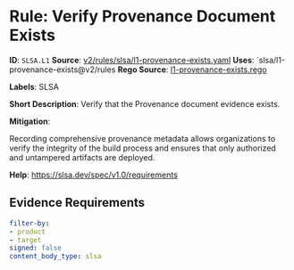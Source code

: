 # Rule: Verify Provenance Document Exists

**ID**: `SLSA.L1`
**Source**: [v2/rules/slsa/l1-provenance-exists.yaml](https://github.com/scribe-public/sample-policies/v2/rules/slsa/l1-provenance-exists.yaml)
**Uses**: `slsa/l1-provenance-exists@v2/rules
**Rego Source**: [l1-provenance-exists.rego](https://github.com/scribe-public/sample-policies/v2/rules/slsa/l1-provenance-exists.rego)

**Labels**: SLSA

**Short Description**: Verify that the Provenance document evidence exists.

**Mitigation**:

Recording comprehensive provenance metadata allows organizations to verify the integrity of the build process and ensures that only authorized and untampered artifacts are deployed.

**Help**: https://slsa.dev/spec/v1.0/requirements

## Evidence Requirements

```yaml
filter-by:
- product
- target
signed: false
content_body_type: slsa
```
